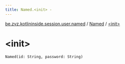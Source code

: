 ```yaml
---
title: Named.<init> - 
---
```


[be.zvz.kotlininside.session.user.named](../index.html) / [Named](index.html) / [&lt;init&gt;](./-init-.html)

# &lt;init&gt;

`Named(id: String, password: String)`